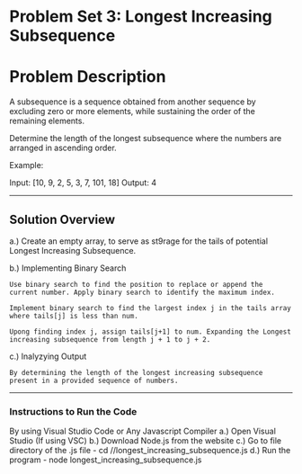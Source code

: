 # Problem Set 3: Longest Increasing Subsequence

# Problem Description

A subsequence is a sequence obtained from another sequence by excluding zero or more elements, while sustaining the order of the remaining elements.

Determine the length of the longest subsequence where the numbers are arranged in ascending order.

Example:

Input: [10, 9, 2, 5, 3, 7, 101, 18]
Output: 4


---
## Solution Overview

a.) Create an empty array, to serve as st9rage for the tails of potential Longest Increasing Subsequence.

b.) Implementing Binary Search 
	
	Use binary search to find the position to replace or append the current number. Apply binary search to identify the maximum index. 
	
	Implement binary search to find the largest index j in the tails array where tails[j] is less than num.
	
	Upong finding index j, assign tails[j+1] to num. Expanding the Longest increasing subsequence from length j + 1 to j + 2.
	
c.) Inalyzying Output

	By determining the length of the longest increasing subsequence present in a provided sequence of numbers.
	
	
---
### Instructions to Run the Code

By using Visual Studio Code or Any Javascript Compiler
	a.) Open Visual Studio (If using VSC)
	b.) Download Node.js from the website
	c.) Go to file directory of the .js file
			- cd /<temp dir>/longest_increasing_subsequence.js
	d.) Run the program
			- node longest_increasing_subsequence.js
